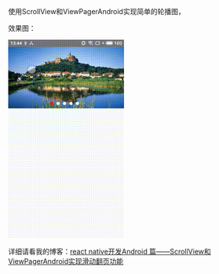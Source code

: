 
使用ScrollView和ViewPagerAndroid实现简单的轮播图，

效果图：

<img src="src/images/1567144132889.gif" width = "236" height = "404" div align=left/>

详细请看我的博客：[react native开发Android 篇——ScrollView和ViewPagerAndroid实现滑动翻页功能](https://blog.csdn.net/weixin_38233549/article/details/95474227)
